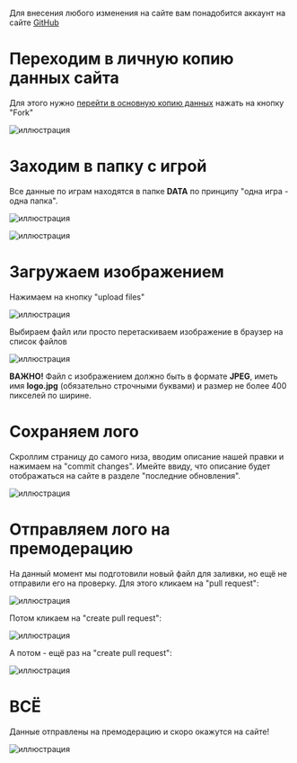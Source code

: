 Для внесения любого изменения на сайте вам понадобится аккаунт на сайте [GitHub](https://github.com/)

# Переходим в личную копию данных сайта

Для этого нужно [перейти в основную копию данных](https://github.com/Newbilius/GamesRevival) нажать на кнопку "Fork"

![иллюстрация](/MANUAL/img/fork.png)

# Заходим в папку с игрой

Все данные по играм находятся в папке **DATA** по принципу "одна игра - одна папка".

![иллюстрация](/MANUAL/img/data_folder.png)

![иллюстрация](/MANUAL/img/doom2d.png)

# Загружаем изображением

Нажимаем на кнопку "upload files"

![иллюстрация](/MANUAL/img/add_logo_1.png)

Выбираем файл или просто перетаскиваем изображение в браузер на список файлов

![иллюстрация](/MANUAL/img/add_logo_2.png)

**ВАЖНО!** Файл с изображением должно быть в формате **JPEG**, иметь имя **logo.jpg** (обязательно строчными буквами) и размер не более 400 пикселей по ширине.

# Сохраняем лого

Скроллим страницу до самого низа, вводим описание нашей правки и нажимаем на "commit changes". Имейте ввиду, что описание будет отображаться на сайте в разделе "последние обновления".

![иллюстрация](/MANUAL/img/add_logo_commit.png)

# Отправляем лого на премодерацию

На данный момент мы подготовили новый файл для заливки, но ещё не отправили его на проверку. Для этого кликаем на "pull request":

![иллюстрация](/MANUAL/img/pull_request_from_fork.png)

Потом кликаем на "create pull request":

![иллюстрация](/MANUAL/img/create_pull_request1.png)

А потом - ещё раз на "create pull request":

![иллюстрация](/MANUAL/img/create_pull_request2.png)

# ВСЁ

Данные отправлены на премодерацию и скоро окажутся на сайте!

![иллюстрация](/MANUAL/img/create_pull_request3.png)
